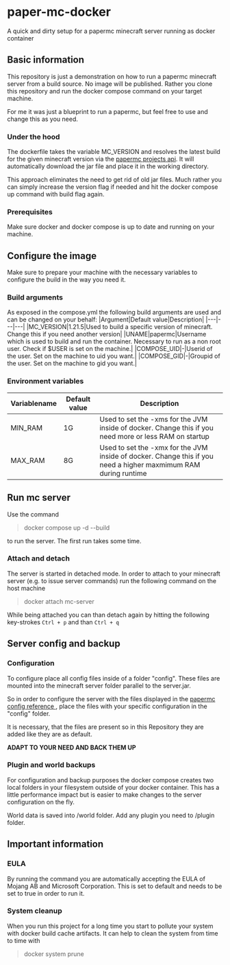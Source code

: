 # paper-mc-docker
A quick and dirty setup for a papermc minecraft server running as docker container

## Basic information
This repository is just a demonstration on how to run a papermc minecraft server from a build source.
No image will be published. Rather you clone this repository and run the docker compose command on your target machine.

For me it was just a blueprint to run a papermc, but feel free to use and change this as you need.

###  Under the hood
The dockerfile takes the variable MC_VERSION and resolves the latest build for the given minecraft version via the [papermc projects api](https://api.papermc.io/v2/projects/paper).
It will automatically download the jar file and place it in the working directory.

This approach eliminates the need to get rid of old jar files. Much rather you can simply increase the version flag if needed and hit the docker compose up command with build flag again.

### Prerequisites
Make sure docker and docker compose is up to date and running on your machine.

## Configure the image
Make sure to prepare your machine with the necessary variables to configure the build in the way you need it.


### Build arguments
As exposed in the compose.yml the following build arguments are used and can be changed on your behalf:
|Argument|Default value|Description|
|---|---|---|
|MC_VERSION|1.21.5|Used to build a specific version of minecraft. Change this if you need another version|
|UNAME|papermc|Username which is used to build and run the container. Necessary to run as a non root user. Check if $USER is set on the machine.|
|COMPOSE_UID|-|Userid of the user. Set on the machine to uid you want.|
|COMPOSE_GID|-|Groupid of the user. Set on the machine to gid you want.|


### Environment variables
|Variablename| Default value| Description|
|---|---|---|
|MIN_RAM | 1G | Used to set the -xms for the JVM inside of docker. Change this if you need more or less RAM on startup|
|MAX_RAM | 8G | Used to set the -xmx for the JVM inside of docker. Change this if you need a higher maxmimum RAM during runtime|

## Run mc server
Use the command
> docker compose up -d --build

to run the server. The first run takes some time.

### Attach and detach
The server is started in detached mode. In order to attach to your minecraft server (e.g. to issue server commands) run the following command on the host machine
> docker attach mc-server

While being attached you can than detach again by hitting the following key-strokes
`Ctrl + p` and than `Ctrl + q`

## Server config and backup

### Configuration
To configure place all config files inside of a folder "config". These files are mounted into the minecraft server folder parallel to the server.jar.


So in order to configure the server with the files displayed in the [papermc config reference ](https://docs.papermc.io/paper/reference/configuration), place the files with your specific configuration in the "config" folder.

It is necessary, that the files are present so in this Repository they are added like they are as default.

**ADAPT TO YOUR NEED AND BACK THEM UP**

### Plugin and world backups
For configuration and backup purposes the docker compose creates two local folders in your filesystem outside of your docker container. This has a little performance impact but is easier to make changes to the server configuration on the fly.

World data is saved into /world folder. Add any plugin you need to /plugin folder.

## Important information

### EULA
By running the command you are automatically accepting the EULA of Mojang AB and Microsoft Corporation. This is set to default and needs to be set to true in order to run it.

### System cleanup
When you run this project for a long time you start to pollute your system with docker build cache artifacts. It can help to clean the system from time to time with

> docker system prune